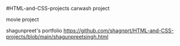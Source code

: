 #HTML-and-CSS-projects
carwash project

movie project

shagunpreet's portfolio         https://github.com/shagnprt/HTML-and-CSS-projects/blob/main/shagunpreetsingh.html
